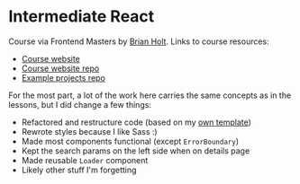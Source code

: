 ﻿# Intermediate React

Course via Frontend Masters by [Brian Holt](https://github.com/btholt). Links to course resources:

-   [Course website](https://react-v8.holt.courses)
-   [Course website repo](https://github.com/btholt/complete-intro-to-react-v8)
-   [Example projects repo](https://github.com/btholt/citr-v8-project/tree/main)

For the most part, a lot of the work here carries the same concepts as in the lessons, but I did change a few things:

-   Refactored and restructure code (based on my [own template](https://github.com/displaycoffee/base))
-   Rewrote styles because I like Sass :)
-   Made most components functional (except `ErrorBoundary`)
-   Kept the search params on the left side when on details page
-   Made reusable `Loader` component
-   Likely other stuff I'm forgetting
